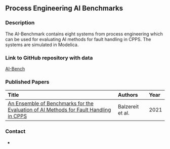 ## Process Engineering AI Benchmarks

### Description
The AI-Benchmark contains eight systems from process engineering which can be used for evaluating AI methods for fault handling in CPPS. The systems are simulated in Modelica.

### Link to GitHub repository with data
[AI-Bench](https://github.com/kbalzereit/ai-benchmark)

### Published Papers

| Title    | Authors       | Year |
|:-|:-|:-|
|[An Ensemble of Benchmarks for the Evaluation of AI Methods for Fault Handling in CPPS](https://ieeexplore.ieee.org/stamp/stamp.jsp?arnumber=9557516&tag=1) | Balzereit et al. | 2021 |


### Contact
-
